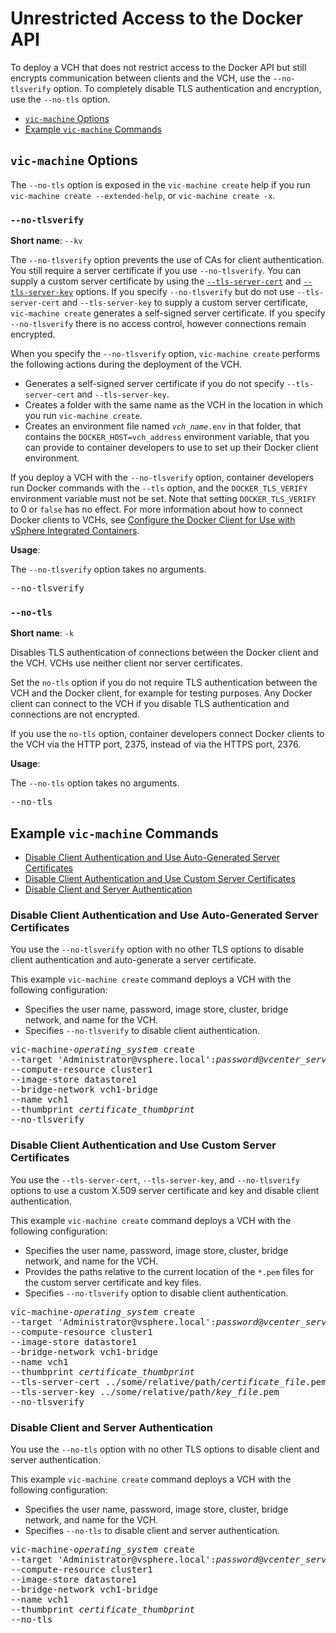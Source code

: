 # Unrestricted Access to the Docker API <a id="unrestricted"></a>

To deploy a VCH that does not restrict access to the Docker API but still encrypts communication between clients and the VCH, use the `--no-tlsverify` option. To completely disable TLS authentication and encryption, use the `--no-tls` option.

- [`vic-machine` Options](#options)
- [Example `vic-machine` Commands](#examples)

## `vic-machine` Options <a id="options"></a>

The `--no-tls` option is exposed in the `vic-machine create` help if you run `vic-machine create --extended-help`, or `vic-machine create -x`.

### `--no-tlsverify` <a id="no-tlsverify"></a>

**Short name**: `--kv`

The `--no-tlsverify` option prevents the use of CAs for client authentication. You still require a server certificate if you use `--no-tlsverify`. You can supply a custom server certificate by using the  [`--tls-server-cert`](tls_custom_certs.md#cert) and [`--tls-server-key`](tls_custom_certs.md#key) options. If you specify `--no-tlsverify` but do not use `--tls-server-cert` and `--tls-server-key` to supply a custom server certificate, `vic-machine create` generates a self-signed server certificate. If you specify `--no-tlsverify` there is no access control, however connections remain encrypted.

When you specify the `--no-tlsverify` option, `vic-machine create` performs the following actions during the deployment of the VCH.

- Generates a self-signed server certificate if you do not specify `--tls-server-cert` and `--tls-server-key`.
- Creates a folder with the same name as the VCH in the location in which you run `vic-machine create`.
- Creates an environment file named <code><i>vch_name</i>.env</code> in that folder, that contains the `DOCKER_HOST=vch_address` environment variable, that you can provide to container developers to use to set up their Docker client environment.

If you deploy a VCH with the `--no-tlsverify` option, container developers run Docker commands with the `--tls` option, and the `DOCKER_TLS_VERIFY` environment variable must not be set. Note that setting `DOCKER_TLS_VERIFY` to 0 or `false` has no effect. For more information about how to connect Docker clients to VCHs, see [Configure the Docker Client for Use with vSphere Integrated Containers](../vic_app_dev/configure_docker_client.md).

**Usage**:

The `--no-tlsverify` option takes no arguments. 

<pre>--no-tlsverify</pre>

### `--no-tls` <a id="no-tls"></a>

**Short name**: `-k`

Disables TLS authentication of connections between the Docker client and the VCH. VCHs use neither client nor server certificates.

Set the `no-tls` option if you do not require TLS authentication between the VCH and the Docker client, for example for testing purposes. Any Docker client can connect to the VCH if you disable TLS authentication and connections are not encrypted. 

If you use the `no-tls` option, container developers connect Docker clients to the VCH via the HTTP port, 2375, instead of via the HTTPS port, 2376.

**Usage**:

The `--no-tls` option takes no arguments.

<pre>--no-tls</pre>

## Example `vic-machine` Commands <a id="examples"></a>

- [Disable Client Authentication and Use Auto-Generated Server Certificates](#auto_server)
- [Disable Client Authentication and Use Custom Server Certificates](#custom_server)
- [Disable Client and Server Authentication](#no-auth)

### Disable Client Authentication and Use Auto-Generated Server Certificates <a id="auto_server"></a>

You use the `--no-tlsverify` option with no other TLS options to disable client authentication and auto-generate a server certificate.

This example `vic-machine create` command deploys a VCH with the following configuration:

- Specifies the user name, password, image store, cluster, bridge network, and name for the VCH.
- Specifies `--no-tlsverify` to disable client authentication.

<pre>vic-machine-<i>operating_system</i> create
--target 'Administrator@vsphere.local':<i>password</i>@<i>vcenter_server_address</i>/dc1
--compute-resource cluster1
--image-store datastore1
--bridge-network vch1-bridge
--name vch1
--thumbprint <i>certificate_thumbprint</i>
--no-tlsverify
</pre>

### Disable Client Authentication and Use Custom Server Certificates <a id="custom_server"></a>

You use the `--tls-server-cert`, `--tls-server-key`, and `--no-tlsverify` options to use a custom X.509 server certificate and key and disable client authentication.

This example `vic-machine create` command deploys a VCH with the following configuration:

- Specifies the user name, password, image store, cluster, bridge network, and name for the VCH.
- Provides the paths relative to the current location of the `*.pem` files for the custom server certificate and key files.
- Specifies `--no-tlsverify` option to disable client authentication.

<pre>vic-machine-<i>operating_system</i> create
--target 'Administrator@vsphere.local':<i>password</i>@<i>vcenter_server_address</i>/dc1
--compute-resource cluster1
--image-store datastore1
--bridge-network vch1-bridge
--name vch1
--thumbprint <i>certificate_thumbprint</i>
--tls-server-cert ../some/relative/path/<i>certificate_file</i>.pem
--tls-server-key ../some/relative/path/<i>key_file</i>.pem
--no-tlsverify
</pre>

### Disable Client and Server Authentication <a id="no-auth"></a>

You use the `--no-tls` option with no other TLS options to disable client and server authentication.

This example `vic-machine create` command deploys a VCH with the following configuration:

- Specifies the user name, password, image store, cluster, bridge network, and name for the VCH.
- Specifies `--no-tls` to disable client and server authentication.

<pre>vic-machine-<i>operating_system</i> create
--target 'Administrator@vsphere.local':<i>password</i>@<i>vcenter_server_address</i>/dc1
--compute-resource cluster1
--image-store datastore1
--bridge-network vch1-bridge
--name vch1
--thumbprint <i>certificate_thumbprint</i>
--no-tls
</pre>

